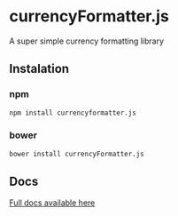 # currencyFormatter.js
A super simple currency formatting library

## Instalation

### npm
```Bash
npm install currencyformatter.js
```

### bower
```Bash
bower install currencyFormatter.js
```

## Docs
[Full docs available here ](https://osrec.github.io/currencyFormatter.js/)
